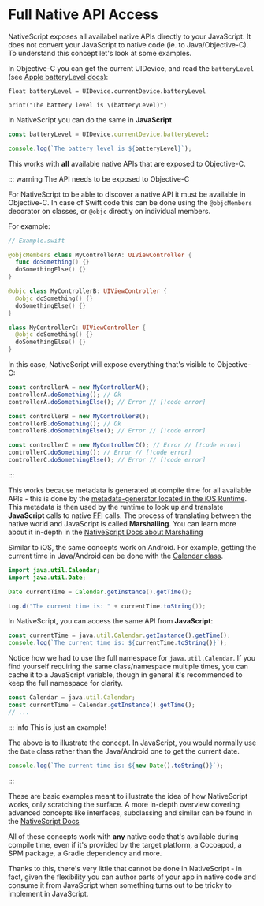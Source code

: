 # Full Native API Access

NativeScript exposes all availabel native APIs directly to your JavaScript. It does not convert your JavaScript to native code (ie. to Java/Objective-C). To understand this concept let's look at some examples.

In Objective-C you can get the current UIDevice, and read the `batteryLevel` (see [Apple batteryLevel docs](https://developer.apple.com/documentation/uikit/uidevice/1620042-batterylevel?language=objc)):

```objc
float batteryLevel = UIDevice.currentDevice.batteryLevel

print("The battery level is \(batteryLevel)")
```

In NativeScript you can do the same in **JavaScript**

```ts
const batteryLevel = UIDevice.currentDevice.batteryLevel;

console.log(`The battery level is ${batteryLevel}`);
```

This works with **all** available native APIs that are exposed to Objective-C.

::: warning The API needs to be exposed to Objective-C

For NativeScript to be able to discover a native API it must be available in Objective-C. In case of Swift code this can be done using the `@objcMembers` decorator on classes, or `@objc` directly on individual members.

For example:

```swift
// Example.swift

@objcMembers class MyControllerA: UIViewController {
  func doSomething() {}
  doSomethingElse() {}
}

@objc class MyControllerB: UIViewController {
  @objc doSomething() {}
  doSomethingElse() {}
}

class MyControllerC: UIViewController {
  @objc doSomething() {}
  doSomethingElse() {}
}
```

In this case, NativeScript will expose everything that's visible to Objective-C:

```ts
const controllerA = new MyControllerA();
controllerA.doSomething(); // Ok
controllerA.doSomethingElse(); // Error // [!code error]

const controllerB = new MyControllerB();
controllerB.doSomething(); // Ok
controllerB.doSomethingElse(); // Error // [!code error]

const controllerC = new MyControllerC(); // Error // [!code error]
controllerC.doSomething(); // Error // [!code error]
controllerC.doSomethingElse(); // Error // [!code error]
```

:::

This works because metadata is generated at compile time for all available APIs - this is done by the [metadata-generator located in the iOS Runtime](https://github.com/NativeScript/ios/tree/main/metadata-generator). This metadata is then used by the runtime to look up and translate **JavaScript** calls to native <abbr title="Foreign Function Interface">FFI</abbr> calls. The process of translating between the native world and JavaScript is called **Marshalling**. You can learn more about it in-depth in the [NativeScript Docs about Marshalling](https://docs.nativescript.org/guide/marshalling/)

Similar to iOS, the same concepts work on Android. For example, getting the current time in Java/Android can be done with the [Calendar class](<https://developer.android.com/reference/java/util/Calendar.html#getTime()>).

```java
import java.util.Calendar;
import java.util.Date;

Date currentTime = Calendar.getInstance().getTime();

Log.d("The current time is: " + currentTime.toString());
```

In NativeScript, you can access the same API from **JavaScript**:

```ts
const currentTime = java.util.Calendar.getInstance().getTime();
console.log(`The current time is: ${currentTime.toString()}`);
```

Notice how we had to use the full namespace for `java.util.Calendar`. If you find yourself requiring the same class/namespace multiple times, you can cache it to a JavaScript variable, though in general it's recommended to keep the full namespace for clarity.

```ts
const Calendar = java.util.Calendar;
const currentTime = Calendar.getInstance().getTime();
// ...
```

::: info This is just an example!

The above is to illustrate the concept. In JavaScript, you would normally use the `Date` class rather than the Java/Android one to get the current date.

```ts
console.log(`The current time is: ${new Date().toString()}`);
```

:::

These are basic examples meant to illustrate the idea of how NativeScript works, only scratching the surface. A more in-depth overview covering advanced concepts like interfaces, subclassing and similar can be found in the [NativeScript Docs](https://docs.nativescript.org/guide/marshalling/)

All of these concepts work with **any** native code that's available during compile time, even if it's provided by the target platform, a Cocoapod, a SPM package, a Gradle dependency and more.

Thanks to this, there's very little that cannot be done in NativeScript - in fact, given the flexibility you can author parts of your app in native code and consume it from JavaScript when something turns out to be tricky to implement in JavaScript.

